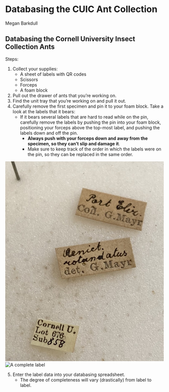 Databasing the CUIC Ant Collection
================
Megan Barkdull

## Databasing the Cornell University Insect Collection Ants

Steps:

1.  Collect your supplies:
      - A sheet of labels with QR codes
      - Scissors
      - Forceps
      - A foam block
2.  Pull out the drawer of ants that you’re working on.
3.  Find the unit tray that you’re working on and pull it out.
4.  Carefully remove the first specimen and pin it to your foam block.
    Take a look at the labels that it bears:
      - If it bears several labels that are hard to read while on the
        pin, carefully remove the labels by pushing the pin into your
        foam block, positioning your forceps above the top-most label,
        and pushing the labels down and off the pin.
          - **Always push with your forceps down and away from the
            specimen, so they can’t slip and damage it**.  
          - Make sure to keep track of the order in which the labels
            were on the pin, so they can be replaced in the same order.

![An incomplete label](./images/IncompleteLabel.jpg) ![A complete
label](./images/CorrieLabel.JPG)

5.  Enter the label data into your databasing spreadsheet.
      - The degree of completeness will vary (drastically) from label to
        label.
